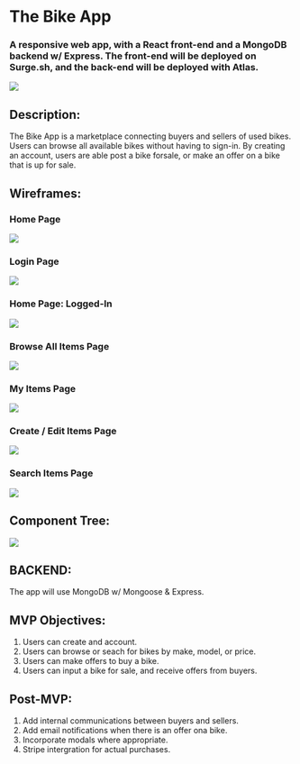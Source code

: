 # The Bike App
### A responsive web app, with a React front-end and a MongoDB backend w/ Express. The front-end will be deployed on Surge.sh, and the back-end will be deployed with Atlas. 

![](https://www.dwilliamzero.com/zero-cloud/bike-app-mockup.png)

## **Description:**
The Bike App is a marketplace connecting buyers and sellers of used bikes.  Users can browse all available bikes without having to sign-in.  By creating an account, users are able post a bike forsale, or make an offer on a bike that is up for sale.

## **Wireframes:**
### **Home Page**
![](https://www.dwilliamzero.com/zero-cloud/bike-app-wireframe_000.png)
### **Login Page**
![](https://www.dwilliamzero.com/zero-cloud/bike-app-wireframe_001.png)
### **Home Page: Logged-In**
![](https://www.dwilliamzero.com/zero-cloud/bike-app-wireframe_002.png)
### **Browse All Items Page**
![](https://www.dwilliamzero.com/zero-cloud/bike-app-wireframe_003.png)
### **My Items Page**
![](https://www.dwilliamzero.com/zero-cloud/bike-app-wireframe_004.png)
### **Create / Edit Items Page**
![](https://www.dwilliamzero.com/zero-cloud/bike-app-wireframe_005.png)
### **Search Items Page**
![](https://www.dwilliamzero.com/zero-cloud/bike-app-wireframe_006.png)

## **Component Tree:**
![](https://www.dwilliamzero.com/zero-cloud/bike-app-component-tree.png)

## **BACKEND:** 
The app will use MongoDB w/ Mongoose & Express.

## **MVP Objectives:** 
1. Users can create and account.
2. Users can browse or seach for bikes by make, model, or price.
3. Users can make offers to buy a bike.
4. Users can input a bike for sale, and receive offers from buyers.

## **Post-MVP:**
1. Add internal communications between buyers and sellers.
2. Add email notifications when there is an offer ona bike.
3. Incorporate modals where appropriate.
4. Stripe intergration for actual purchases.
